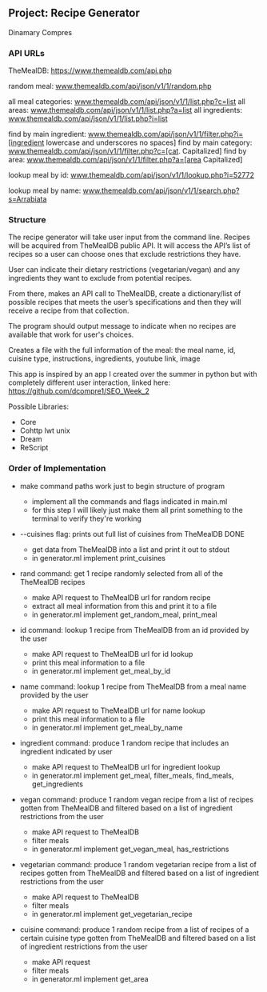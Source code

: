 Project: Recipe Generator
------------------------------------

Dinamary Compres

### API URLs
TheMealDB: https://www.themealdb.com/api.php

random meal: www.themealdb.com/api/json/v1/1/random.php

all meal categories: www.themealdb.com/api/json/v1/1/list.php?c=list
all areas: www.themealdb.com/api/json/v1/1/list.php?a=list
all ingredients: www.themealdb.com/api/json/v1/1/list.php?i=list

find by main ingredient: www.themealdb.com/api/json/v1/1/filter.php?i=[ingredient lowercase and underscores no spaces]
find by main category: www.themealdb.com/api/json/v1/1/filter.php?c=[cat. Capitalized]
find by area: www.themealdb.com/api/json/v1/1/filter.php?a=[area Capitalized]

lookup meal by id: www.themealdb.com/api/json/v1/1/lookup.php?i=52772

lookup meal by name: www.themealdb.com/api/json/v1/1/search.php?s=Arrabiata

### Structure
The recipe generator will take user input from the command line. 
Recipes will be acquired from TheMealDB public API. It will access the
API’s list of recipes so a user can choose ones that exclude restrictions they have.

User can indicate their dietary restrictions (vegetarian/vegan) and any
ingredients they want to exclude from potential recipes. 

From there, makes an API call to TheMealDB, create a dictionary/list of possible recipes that meets
the user’s specifications and then they will receive a recipe from that collection. 

The program should output message to indicate when no recipes are available that work for user's choices. 

Creates a file with the full information of the meal: the meal name, id, cuisine type, instructions, ingredients, youtube link, image

This app is inspired by an app I created over the summer in python but with completely different user interaction, linked here: https://github.com/dcompre1/SEO_Week_2

Possible Libraries:
- Core
- Cohttp lwt unix
- Dream
- ReScript

### Order of Implementation
- make command paths work just to begin structure of program 
    - implement all the commands and flags indicated in main.ml
    - for this step I will likely just make them all print something to the terminal to verify they're working

- --cuisines flag: prints out full list of cuisines from TheMealDB DONE
    - get data from TheMealDB into a list and print it out to stdout
    - in generator.ml implement print_cuisines

- rand command: get 1 recipe randomly selected from all of the TheMealDB recipes 
    - make API request to TheMealDB url for random recipe 
    - extract all meal information from this and print it to a file 
    - in generator.ml implement get_random_meal, print_meal

- id command: lookup 1 recipe from TheMealDB from an id provided by the user 
    - make API request to TheMealDB url for id lookup
    - print this meal information to a file 
    - in generator.ml implement get_meal_by_id

- name command: lookup 1 recipe from TheMealDB from a meal name provided by the user 
    - make API request to TheMealDB url for name lookup 
    - print this meal information to a file
    - in generator.ml implement get_meal_by_name

- ingredient command: produce 1 random recipe that includes an ingredient indicated by user 
    - make API request to TheMealDB url for ingredient lookup
    - in generator.ml implement get_meal, filter_meals, find_meals, get_ingredients

- vegan command: produce 1 random vegan recipe from a list of recipes gotten from TheMealDB and filtered based on a list of ingredient restrictions from the user
    - make API request to TheMealDB
    - filter meals 
    - in generator.ml implement get_vegan_meal, has_restrictions

- vegetarian command: produce 1 random vegetarian recipe from a list of recipes gotten from TheMealDB and filtered based on a list of ingredient restrictions from the user
    - make API request to TheMealDB
    - filter meals 
    - in generator.ml implement get_vegetarian_recipe

- cuisine command: produce 1 random recipe from a list of recipes of a certain cuisine type gotten from TheMealDB and filtered based on a list of ingredient restrictions from the user
    - make API request
    - filter meals
    - in generator.ml implement get_area
